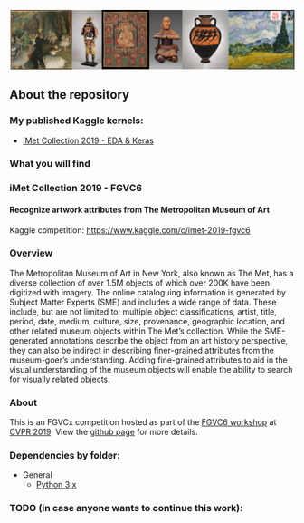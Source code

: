![](https://github.com/dimitreOliveira/iMet-Collection-2019-FGVC6/blob/master/Assets/banner.png)

## About the repository

### My published Kaggle kernels:
- [iMet Collection 2019 - EDA & Keras](https://www.kaggle.com/dimitreoliveira/imet-collection-2019-eda-keras)

### What you will find

### iMet Collection 2019 - FGVC6
#### Recognize artwork attributes from The Metropolitan Museum of Art

Kaggle competition: https://www.kaggle.com/c/imet-2019-fgvc6

### Overview

The Metropolitan Museum of Art in New York, also known as The Met, has a diverse collection of over 1.5M objects of which over 200K have been digitized with imagery. The online cataloguing information is generated by Subject Matter Experts (SME) and includes a wide range of data. These include, but are not limited to: multiple object classifications, artist, title, period, date, medium, culture, size, provenance, geographic location, and other related museum objects within The Met’s collection. While the SME-generated annotations describe the object from an art history perspective, they can also be indirect in describing finer-grained attributes from the museum-goer’s understanding. Adding fine-grained attributes to aid in the visual understanding of the museum objects will enable the ability to search for visually related objects.


### About
This is an FGVCx competition hosted as part of the [FGVC6 workshop](https://sites.google.com/view/fgvc6/home) at [CVPR 2019](http://cvpr2019.thecvf.com/). View the [github page](https://github.com/visipedia/imet-fgvcx) for more details.

### Dependencies by folder:
- General
  - [Python 3.x](https://www.python.org/)
    
### TODO (in case anyone wants to continue this work):
